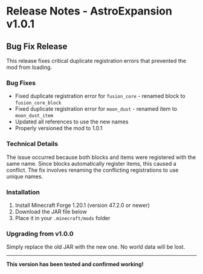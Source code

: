 # Release Notes - AstroExpansion v1.0.1

## Bug Fix Release

This release fixes critical duplicate registration errors that prevented the mod from loading.

### Bug Fixes
- Fixed duplicate registration error for `fusion_core` - renamed block to `fusion_core_block`
- Fixed duplicate registration error for `moon_dust` - renamed item to `moon_dust_item`
- Updated all references to use the new names
- Properly versioned the mod to 1.0.1

### Technical Details
The issue occurred because both blocks and items were registered with the same name. Since blocks automatically register items, this caused a conflict. The fix involves renaming the conflicting registrations to use unique names.

### Installation
1. Install Minecraft Forge 1.20.1 (version 47.2.0 or newer)
2. Download the JAR file below
3. Place it in your `.minecraft/mods` folder

### Upgrading from v1.0.0
Simply replace the old JAR with the new one. No world data will be lost.

---

**This version has been tested and confirmed working!**
